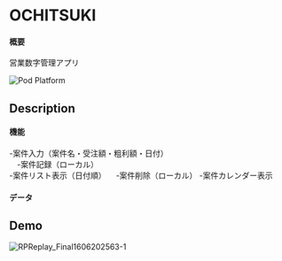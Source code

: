 # OCHITSUKI
#### 概要  
営業数字管理アプリ

![Pod Platform](https://img.shields.io/cocoapods/p/AMClockView.svg?style=flat)

## Description
#### 機能  
 -案件入力（案件名・受注額・粗利額・日付）  
 　-案件記録（ローカル）  
 -案件リスト表示（日付順）
 　-案件削除（ローカル）
 -案件カレンダー表示
 
#### データ  

## Demo
![RPReplay_Final1606202563-1](https://user-images.githubusercontent.com/63494353/100061914-1f3a5c80-2e72-11eb-925a-aff698a7a9d1.gif)
